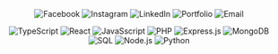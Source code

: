 <div align="center">
  <!-- Facebook -->
  <a href="https://facebook.com/profile.php?id=100093050435995" target="_blank" style="text-decoration: none;">
    <img src="https://img.shields.io/badge/Facebook-1877F2?style=for-the-badge&logo=facebook&logoColor=white&color=4B0082" alt="Facebook" style="border: none; padding: 0;"/>
  </a>

  <!-- Instagram -->
  <a href="https://instagram.com/yourprofile" target="_blank" style="text-decoration: none;">
    <img src="https://img.shields.io/badge/Instagram-E4405F?style=for-the-badge&logo=instagram&logoColor=white&color=4B0082" alt="Instagram" style="border: none; padding: 0;"/>
  </a>

  <!-- LinkedIn -->
  <a href="https://linkedin.com/in/bryanlomerio" target="_blank" style="text-decoration: none;">
    <img src="https://img.shields.io/badge/LinkedIn-0A66C2?style=for-the-badge&logo=linkedin&logoColor=white&color=4B0082" alt="LinkedIn" style="border: none; padding: 0;"/>
  </a>

  <!-- Portfolio -->
  <a href="https://lomerio.cloud" target="_blank" style="text-decoration: none;">
    <img src="https://img.shields.io/badge/Portfolio-000000?style=for-the-badge&logo=About&logoColor=white&color=4B0082" alt="Portfolio" style="border: none; padding: 0;"/>
  </a>

  <!-- Email -->
  <a href="mailto:bryanlomerioanino@gmail.com" target="_blank" style="text-decoration: none;">
    <img src="https://img.shields.io/badge/Email-D14836?style=for-the-badge&logo=gmail&logoColor=white&color=4B0082" alt="Email" style="border: none; padding: 0;"/>
  </a>
</div>
<div align="center">
  
  ![TypeScript](https://img.shields.io/badge/TypeScript-007ACC?style=for-the-badge&logo=typescript&logoColor=white&color=4B0082)
  ![React](https://img.shields.io/badge/React-61DAFB?style=for-the-badge&logo=react&logoColor=white&color=4B0082)
  ![JavaSscript](https://img.shields.io/badge/JavaScript-F7DF1E?style=for-the-badge&logo=javascript&logoColor=white&color=4B0082)
  ![PHP](https://img.shields.io/badge/PHP-777BB4?style=for-the-badge&logo=php&logoColor=white&color=4B0082)
  ![Express.js](https://img.shields.io/badge/Express.js-404D59?style=for-the-badge&logo=express&logoColor=white&color=4B0082)
  ![MongoDB](https://img.shields.io/badge/MongoDB-47A248?style=for-the-badge&logo=mongodb&logoColor=white&color=4B0082)
  ![SQL](https://img.shields.io/badge/SQL-4479A1?style=for-the-badge&logo=sql&logoColor=white&color=4B0082)
  ![Node.js](https://img.shields.io/badge/Node.js-339933?style=for-the-badge&logo=node.js&logoColor=white&color=4B0082)
  ![Python](https://img.shields.io/badge/Python-3776AB?style=for-the-badge&logo=python&logoColor=white&color=4B0082)

</div>
